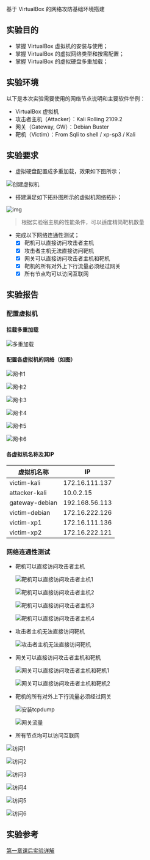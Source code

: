 基于 VirtualBox 的网络攻防基础环境搭建

## 实验目的

- 掌握 VirtualBox 虚拟机的安装与使用；
- 掌握 VirtualBox 的虚拟网络类型和按需配置；
- 掌握 VirtualBox 的虚拟硬盘多重加载；

## 实验环境

以下是本次实验需要使用的网络节点说明和主要软件举例：

- VirtualBox 虚拟机
- 攻击者主机（Attacker）：Kali Rolling 2109.2
- 网关（Gateway, GW）：Debian Buster
- 靶机（Victim）：From Sqli to shell / xp-sp3 / Kali

## 实验要求

- 虚拟硬盘配置成多重加载，效果如下图所示；

![创建虚拟机](img\创建虚拟机.jpg)

- 搭建满足如下拓扑图所示的虚拟机网络拓扑；

![img](https://c4pr1c3.gitee.io/cuc-ns/chap0x01/attach/chap0x01/media/vb-exp-layout.png)

> 根据实验宿主机的性能条件，可以适度精简靶机数量

- 完成以下网络连通性测试；
  - [x] 靶机可以直接访问攻击者主机
  - [x] 攻击者主机无法直接访问靶机
  - [x] 网关可以直接访问攻击者主机和靶机
  - [x] 靶机的所有对外上下行流量必须经过网关
  - [x] 所有节点均可以访问互联网

## 实验报告

### 配置虚拟机

#### 挂载多重加载

![多重加载](img\多重加载.jpg)



#### 配置各虚拟机的网络（如图）

![网卡1](img\网卡1.jpg)

![网卡2](img\网卡2.jpg)

![网卡3](img\网卡3.jpg)

![网卡4](img\网卡4.jpg)

![网卡5](img\网卡5.jpg)

![网卡6](img\网卡6.jpg)



#### 各虚拟机名称及其IP

| 虚拟机名称     | IP             |
| -------------- | -------------- |
| victim-kali    | 172.16.111.137 |
| attacker-kali  | 10.0.2.15      |
| gateway-debian | 192.168.56.113 |
| victim-debian  | 172.16.222.126 |
| victim-xp1     | 172.16.111.136 |
| victim-xp2     | 172.16.222.121 |



### 网络连通性测试

- 靶机可以直接访问攻击者主机

  ![靶机可以直接访问攻击者主机1](img\靶机可以直接访问攻击者主机1.jpg)

  ![靶机可以直接访问攻击者主机2](img\靶机可以直接访问攻击者主机2.jpg)

  ![靶机可以直接访问攻击者主机3](img\靶机可以直接访问攻击者主机3.jpg)

  ![靶机可以直接访问攻击者主机4](img\靶机可以直接访问攻击者主机4.jpg)

  

- 攻击者主机无法直接访问靶机

  ![攻击者主机无法直接访问靶机](img\攻击者主机无法直接访问靶机.jpg)

  

- 网关可以直接访问攻击者主机和靶机

  ![网关可以直接访问攻击者主机和靶机1](img\网关可以直接访问攻击者主机和靶机1.jpg)

  

  ![网关可以直接访问攻击者主机和靶机2](img\网关可以直接访问攻击者主机和靶机2.jpg)

  

- 靶机的所有对外上下行流量必须经过网关

  ![安装tcpdump](img\安装tcpdump.jpg)

  ![网关流量](img\网关流量.jpg)

  

- 所有节点均可以访问互联网

![访问1](img\访问1.jpg)

![访问2](img\访问2.jpg)

![访问3](img\访问3.jpg)

![访问4](img\访问4.jpg)

![访问5](img\访问5.jpg)

![访问6](img\访问6.jpg)

## 实验参考

[第一章课后实验详解](https://www.bilibili.com/video/BV1CL41147vX?p=12)